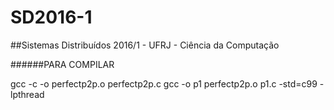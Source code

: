 # SD2016-1
##Sistemas Distribuídos 2016/1 - UFRJ - Ciência da Computação

######PARA COMPILAR

gcc -c -o perfectp2p.o perfectp2p.c 
gcc -o p1 perfectp2p.o p1.c -std=c99 -lpthread

